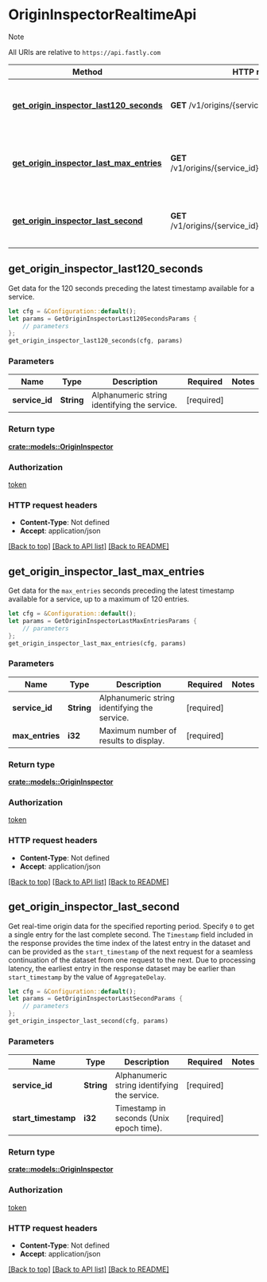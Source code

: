 # OriginInspectorRealtimeApi

> [!NOTE]
> All URIs are relative to `https://api.fastly.com`

Method | HTTP request | Description
------ | ------------ | -----------
[**get_origin_inspector_last120_seconds**](OriginInspectorRealtimeApi.md#get_origin_inspector_last120_seconds) | **GET** /v1/origins/{service_id}/ts/h | Get real-time origin data for the last 120 seconds
[**get_origin_inspector_last_max_entries**](OriginInspectorRealtimeApi.md#get_origin_inspector_last_max_entries) | **GET** /v1/origins/{service_id}/ts/h/limit/{max_entries} | Get a limited number of real-time origin data entries
[**get_origin_inspector_last_second**](OriginInspectorRealtimeApi.md#get_origin_inspector_last_second) | **GET** /v1/origins/{service_id}/ts/{start_timestamp} | Get real-time origin data from specific time.



## get_origin_inspector_last120_seconds

Get data for the 120 seconds preceding the latest timestamp available for a service.

```rust
let cfg = &Configuration::default();
let params = GetOriginInspectorLast120SecondsParams {
    // parameters
};
get_origin_inspector_last120_seconds(cfg, params)
```

### Parameters


Name | Type | Description  | Required | Notes
------------- | ------------- | ------------- | ------------- | -------------
**service_id** | **String** | Alphanumeric string identifying the service. | [required] |

### Return type

[**crate::models::OriginInspector**](OriginInspector.md)

### Authorization

[token](../README.md#token)

### HTTP request headers

- **Content-Type**: Not defined
- **Accept**: application/json

[[Back to top]](#) [[Back to API list]](../README.md#documentation-for-api-endpoints) [[Back to README]](../README.md)


## get_origin_inspector_last_max_entries

Get data for the `max_entries` seconds preceding the latest timestamp available for a service, up to a maximum of 120 entries.

```rust
let cfg = &Configuration::default();
let params = GetOriginInspectorLastMaxEntriesParams {
    // parameters
};
get_origin_inspector_last_max_entries(cfg, params)
```

### Parameters


Name | Type | Description  | Required | Notes
------------- | ------------- | ------------- | ------------- | -------------
**service_id** | **String** | Alphanumeric string identifying the service. | [required] |
**max_entries** | **i32** | Maximum number of results to display. | [required] |

### Return type

[**crate::models::OriginInspector**](OriginInspector.md)

### Authorization

[token](../README.md#token)

### HTTP request headers

- **Content-Type**: Not defined
- **Accept**: application/json

[[Back to top]](#) [[Back to API list]](../README.md#documentation-for-api-endpoints) [[Back to README]](../README.md)


## get_origin_inspector_last_second

Get real-time origin data for the specified reporting period. Specify `0` to get a single entry for the last complete second. The `Timestamp` field included in the response provides the time index of the latest entry in the dataset and can be provided as the `start_timestamp` of the next request for a seamless continuation of the dataset from one request to the next. Due to processing latency, the earliest entry in the response dataset may be earlier than `start_timestamp` by the value of `AggregateDelay`. 

```rust
let cfg = &Configuration::default();
let params = GetOriginInspectorLastSecondParams {
    // parameters
};
get_origin_inspector_last_second(cfg, params)
```

### Parameters


Name | Type | Description  | Required | Notes
------------- | ------------- | ------------- | ------------- | -------------
**service_id** | **String** | Alphanumeric string identifying the service. | [required] |
**start_timestamp** | **i32** | Timestamp in seconds (Unix epoch time). | [required] |

### Return type

[**crate::models::OriginInspector**](OriginInspector.md)

### Authorization

[token](../README.md#token)

### HTTP request headers

- **Content-Type**: Not defined
- **Accept**: application/json

[[Back to top]](#) [[Back to API list]](../README.md#documentation-for-api-endpoints) [[Back to README]](../README.md)

